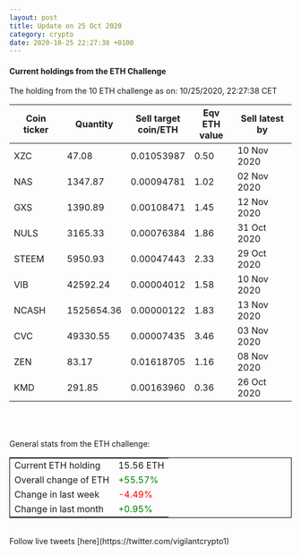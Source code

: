 ```yaml
---
layout: post
title: Update on 25 Oct 2020
category: crypto
date: 2020-10-25 22:27:38 +0100
---
```

<!-- Global site tag (gtag.js) - Google Analytics -->
<script async src="https://www.googletagmanager.com/gtag/js?id=UA-103831149-5"></script>
<script>
  window.dataLayer = window.dataLayer || [];
  function gtag(){dataLayer.push(arguments);}
  gtag('js', new Date());

  gtag('config', 'UA-103831149-5');
</script>


#### Current holdings from the ETH Challenge

The holding from the 10 ETH challenge as on: 10/25/2020, 22:27:38 CET

|Coin ticker|Quantity|Sell target<br>coin/ETH|Eqv ETH<br>value|Sell latest by|
|-----------|--------|-----------|-----------|--------------|
XZC|47.08|  0.01053987|0.50|10 Nov 2020|
NAS|1347.87|  0.00094781|1.02|02 Nov 2020|
GXS|1390.89|  0.00108471|1.45|12 Nov 2020|
NULS|3165.33|  0.00076384|1.86|31 Oct 2020|
STEEM|5950.93|  0.00047443|2.33|29 Oct 2020|
VIB|42592.24|  0.00004012|1.58|10 Nov 2020|
NCASH|1525654.36|  0.00000122|1.83|13 Nov 2020|
CVC|49330.55|  0.00007435|3.46|03 Nov 2020|
ZEN|83.17|  0.01618705|1.16|08 Nov 2020|
KMD|291.85|  0.00163960|0.36|26 Oct 2020|

<br>
<br>
<br>
General stats from the ETH challenge:

<table style="border:1px solid black;margin-left:auto;margin-right:auto;">
	<tbody>
	<tr>
		<td>Current ETH holding</td>
		<td>     15.56 ETH</td>
	</tr>
	<tr>
		<td>Overall change of ETH</td>
		<td><font color="green">+55.57%</font></td>
	</tr>
	<tr>
		<td>Change in last week</td>
		<td><font color="red">-4.49%</font></td>
	</tr>
	<tr>
		<td>Change in last month</td>
		<td><font color="green">+0.95%</font></td>
	</tr>
	</tbody>
</table>

<br>
Follow live tweets [here](https://twitter.com/vigilantcrypto1)
<br>
<br>